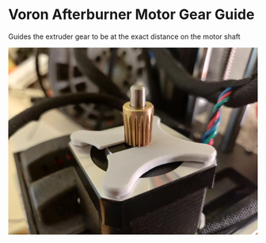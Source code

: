 # Voron Afterburner Motor Gear Guide
Guides the extruder gear to be at the exact distance on the motor shaft

![Image](img/IMG_20210924_173435.jpg)
